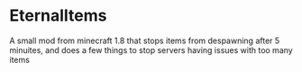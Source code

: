 # EternalItems
A small mod from minecraft 1.8 that stops items from despawning after 5 minuites, and does a few things to stop servers having issues with too many items
